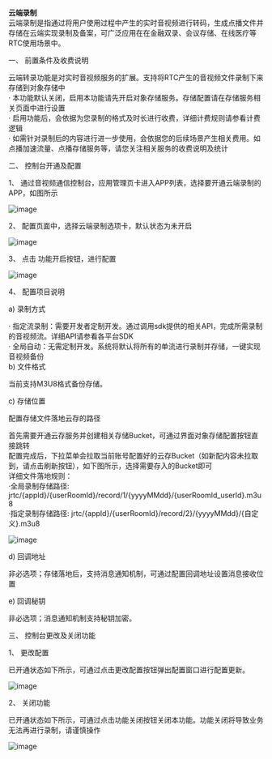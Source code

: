  
**云端录制**  
云端录制是指通过将用户使用过程中产生的实时音视频进行转码，生成点播文件并存储在云端实现录制及备案，可广泛应用在在金融双录、会议存储、在线医疗等RTC使用场景中。

一、 前置条件及收费说明

云端转录功能是对实时音视频服务的扩展。支持将RTC产生的音视频文件录制下来存储到对象存储中  
· 本功能默认关闭，启用本功能请先开启对象存储服务。存储配置请在存储服务相关页面中进行设置  
· 启用功能后，会依据为您录制的格式及时长进行收费，详细计费规则请参看计费逻辑  
· 如需针对录制后的内容进行进一步使用，会依据您的后续场景产生相关费用。如点播加速流量、点播存储服务等，请您关注相关服务的收费说明及统计  
  
二、 控制台开通及配置

1、 通过音视频通信控制台，应用管理页卡进入APP列表，选择要开通云端录制的APP，如图所示

![image](https://user-images.githubusercontent.com/89631429/138041272-1d922232-3ad9-4ac1-a011-ba351df3e3f5.png)


2、 配置页面中，选择云端录制选项卡，默认状态为未开启

![image](https://user-images.githubusercontent.com/89631429/138041301-555cc121-b1f1-4e31-bd56-98b913082cbd.png)


3、 点击 功能开启按钮，进行配置

![image](https://user-images.githubusercontent.com/89631429/138041339-ddc2be30-0ccf-405d-825d-117c838ea820.png)


4、 配置项目说明

a)       录制方式

· 指定流录制：需要开发者定制开发。通过调用sdk提供的相关API，完成所需录制的音视频流。详细API请参看各平台SDK  
· 全局自动：无需定制开发。系统将默认将所有的单流进行录制并存储，一键实现音视频备份  
b)      文件格式

当前支持M3U8格式备份存储。

c)       存储位置

配置存储文件落地云存的路径

首先需要开通云存服务并创建相关存储Bucket，可通过界面对象存储配置按钮直接跳转  
配置完成后，下拉菜单会拉取当前账号配置好的云存Bucket（如新配内容未拉取到，请点击刷新按钮），如下图所示，选择需要存入的Bucket即可  
详细文件落地规则：  
          ·全局录制存储路径: jrtc/{appId}/{userRoomId}/record/1/{yyyyMMdd}/{userRoomId_userId}.m3u8  
          ·指定录制存储路径: jrtc/{appId}/{userRoomId}/record/2}/{yyyyMMdd}/{自定义}.m3u8


![image](https://user-images.githubusercontent.com/89631429/138041448-6c7c5f08-f087-47b5-905f-5877a5112be1.png)


d)      回调地址

非必选项；存储落地后，支持消息通知机制，可通过配置回调地址设置消息接收位置

e)       回调秘钥

非必选项；消息通知机制支持秘钥加密。

三、 控制台更改及关闭功能

1、 更改配置

已开通状态如下所示，可通过点击更改配置按钮弹出配置窗口进行配置更新。

![image](https://user-images.githubusercontent.com/89631429/138041496-8663ad92-cd29-41a7-b452-b9d5aa927555.png)


2、 关闭功能

已开通状态如下所示，可通过点击功能关闭按钮关闭本功能。功能关闭将导致业务无法再进行录制，请谨慎操作

![image](https://user-images.githubusercontent.com/89631429/138041542-5719cf22-7dc0-47a3-91fb-ef3f64edfcf5.png)



 
